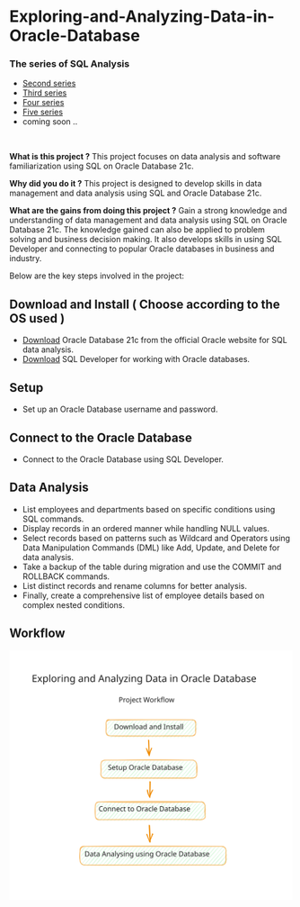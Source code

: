 # Exploring-and-Analyzing-Data-in-Oracle-Database

### The series of SQL Analysis
- [Second series](https://github.com/Thanaraklee/Exploring-and-Analyzing-Data-in-Oracle-Database/tree/main/Second%20series#in-this-second-series)
- [Third series](https://github.com/Thanaraklee/Exploring-and-Analyzing-Data-in-Oracle-Database/tree/main/Third%20series#in-this-third-series)
- [Four series](https://github.com/Thanaraklee/Exploring-and-Analyzing-Data-in-Oracle-Database/tree/main/Four%20series#in-this-four-series)
- [Five series](https://github.com/Thanaraklee/Exploring-and-Analyzing-Data-in-Oracle-Database/tree/main/Five%20series#in-this-five-series)
- coming soon ..
<br>

**What is this project ?**
This project focuses on data analysis and software familiarization using SQL on Oracle Database 21c.

**Why did you do it ?**
This project is designed to develop skills in data management and data analysis using SQL and Oracle Database 21c.

**What are the gains from doing this project ?**
Gain a strong knowledge and understanding of data management and data analysis using SQL on Oracle Database 21c. The knowledge gained can also be applied to problem solving and business decision making. It also develops skills in using SQL Developer and connecting to popular Oracle databases in business and industry.

Below are the key steps involved in the project:

## Download and Install ( Choose according to the OS used )
- [Download](https://www.oracle.com/database/technologies/xe-downloads.html) Oracle Database 21c from the official Oracle website for SQL data analysis.
- [Download](https://www.oracle.com/database/sqldeveloper/technologies/download/) SQL Developer for working with Oracle databases.

## Setup
- Set up an Oracle Database username and password.

## Connect to the Oracle Database
- Connect to the Oracle Database using SQL Developer.

## Data Analysis
- List employees and departments based on specific conditions using SQL commands.
- Display records in an ordered manner while handling NULL values.
- Select records based on patterns such as Wildcard and Operators using Data Manipulation Commands (DML) like Add, Update, and Delete for data analysis.
- Take a backup of the table during migration and use the COMMIT and ROLLBACK commands.
- List distinct records and rename columns for better analysis.
- Finally, create a comprehensive list of employee details based on complex nested conditions.

## Workflow
![Workflow](https://github.com/Thanaraklee/Exploring-and-Analyzing-Data-in-Oracle-Database/blob/main/workflow.svg?raw=true)


